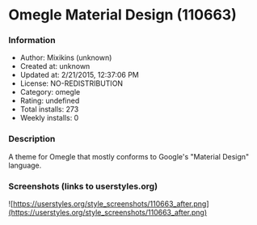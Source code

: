 # Omegle Material Design (110663)

### Information
- Author: Mixikins (unknown)
- Created at: unknown
- Updated at: 2/21/2015, 12:37:06 PM
- License: NO-REDISTRIBUTION
- Category: omegle
- Rating: undefined
- Total installs: 273
- Weekly installs: 0


### Description
A theme for Omegle that mostly conforms to Google's "Material Design" language.


### Screenshots (links to userstyles.org)
![https://userstyles.org/style_screenshots/110663_after.png](https://userstyles.org/style_screenshots/110663_after.png)


